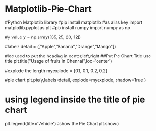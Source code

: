 # Matplotlib-Pie-Chart
#Python Matplotlib library
#pip install matplotlib
#as alias key
import matplotlib.pyplot as plt
#pip install numpy
import numpy as np

#y value
y = np.array([35, 25, 20, 12])

#labels
detail = (["Apple","Banana","Orange","Mango"])

#loc used to put the heading in center,left,right
##Put Pie Chart Title use title
plt.title("Usage of fruits in Chennai",loc='center')

#explode the length
myexplode = [0.1, 0.1, 0.2, 0.2]

#pie chart
plt.pie(y,labels=detail, explode=myexplode, shadow=True )
# using legend inside the title of pie chart
plt.legend(title='Vehicle')
#show the Pie Chart
plt.show() 
